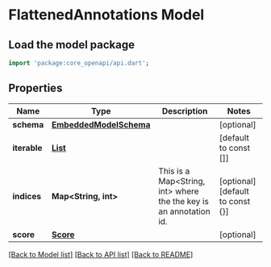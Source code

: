 # FlattenedAnnotations Model

## Load the model package
```dart
import 'package:core_openapi/api.dart';
```

## Properties
Name | Type | Description | Notes
------------ | ------------- | ------------- | -------------
**schema** | [**EmbeddedModelSchema**](EmbeddedModelSchema) |  | [optional] 
**iterable** | [**List<ReferencedAnnotation>**](ReferencedAnnotation) |  | [default to const []]
**indices** | **Map<String, int>** | This is a Map<String, int> where the the key is an annotation id. | [optional] [default to const {}]
**score** | [**Score**](Score) |  | [optional] 

[[Back to Model list]](../README#documentation-for-models) [[Back to API list]](../README#documentation-for-api-endpoints) [[Back to README]](../README)


